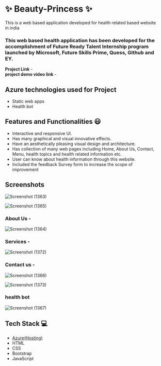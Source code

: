 # ✨  Beauty-Princess ✨

This is a web based application developed for health related based website in india

### This web based health application has been developed for the accomplishment of Future Ready Talent Internship program launched by Microsoft, Future Skills Prime, Quess, Github and EY.


**Project Link** -  
**project demo video link** - 

## Azure technologies used for Project

- Static web apps
- Health bot

## Features and Functionalities 😃

- Interactive and responsive UI.
- Has many graphical and visual innovative effects.
- Have an aesthetically pleasing visual design and architecture.
- Has collection of many web pages including Home, About Us, Contact, Menu, health topics and health related information etc.
- User can know about health information through this website.
- Included the feedback Survey form to increase the scope of improvement 

## Screenshots

![Screenshot (1363)](https://user-images.githubusercontent.com/118557291/207604441-1dd772ca-2a52-4157-9ca4-0dd104aadc40.png)

![Screenshot (1365)](https://user-images.githubusercontent.com/118557291/207604588-5d3e19f8-304c-41a4-87e9-2a76451ced8c.png)


   

### About Us -

![Screenshot (1364)](https://user-images.githubusercontent.com/118557291/207604546-1b420b0a-552a-463c-a073-c8d655182b8f.png)


### Services -

![Screenshot (1372)](https://user-images.githubusercontent.com/118557291/207604799-5cf2039b-8ed2-4281-a08a-8e231c30de7f.png)


### Contact us -

![Screenshot (1366)](https://user-images.githubusercontent.com/118557291/207604625-f84041d0-8e96-418d-80a2-8551afa8d2dd.png)

![Screenshot (1373)](https://user-images.githubusercontent.com/118557291/207604844-30e9d4a8-dc29-4a90-bf9b-1e0232158441.png)

### health bot

![Screenshot (1367)](https://user-images.githubusercontent.com/118557291/207604714-a04ad8c0-93ba-4906-86ce-60a5ca49e75c.png)



## Tech Stack 💻

- [Azure(Hosting)](https://azure.microsoft.com/en-in/features/azure-portal/)
- HTML
- CSS
- Bootstrap
- JavaScript

